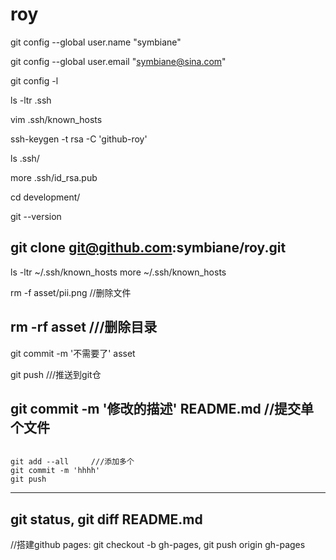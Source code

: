 # roy
git config --global user.name "symbiane"

git config --global user.email "symbiane@sina.com"

git config -l

ls -ltr .ssh

vim .ssh/known_hosts 

ssh-keygen -t rsa -C 'github-roy'

ls .ssh/

more .ssh/id_rsa.pub 

cd development/

git --version

git clone git@github.com:symbiane/roy.git
------------------------------

ls -ltr ~/.ssh/known_hosts
more ~/.ssh/known_hosts

rm -f asset/pii.png //删除文件

rm -rf asset    ///删除目录
------------------------------

git commit -m '不需要了' asset 

git push    ///推送到git仓

git commit -m '修改的描述' README.md     //提交单个文件
------------------------------

<code>
git add --all     ///添加多个
git commit -m 'hhhh'
git push 
</code>

------------------------------

git status, git diff README.md
------------------------------

//搭建github pages: 
git checkout -b gh-pages, 
git push origin gh-pages
